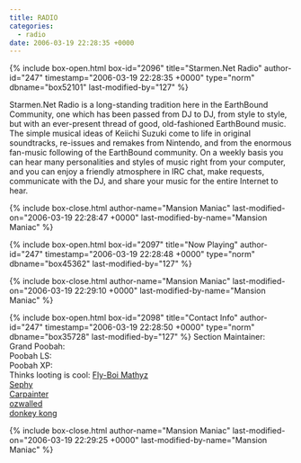 ```yaml
---
title: RADIO
categories:
  - radio
date: 2006-03-19 22:28:35 +0000
---
```

{% include box-open.html box-id="2096" title="Starmen.Net Radio" author-id="247" timestamp="2006-03-19 22:28:35 +0000" type="norm" dbname="box52101" last-modified-by="127" %}
<p>
Starmen.Net Radio is a long-standing tradition here in the EarthBound Community, one which has been passed from DJ to DJ, from style to style, but with an ever-present thread of good, old-fashioned EarthBound music.  The simple musical ideas of Keiichi Suzuki come to life in original soundtracks, re-issues and remakes from Nintendo, and from the enormous fan-music following of the EarthBound community.  On a weekly basis you can hear many personalities and styles of music right from your computer, and you can enjoy a friendly atmosphere in IRC chat, make requests, communicate with the DJ, and share your music for the entire Internet to hear.
</p>
{% include box-close.html author-name="Mansion Maniac" last-modified-on="2006-03-19 22:28:47 +0000" last-modified-by-name="Mansion Maniac" %}

{% include box-open.html box-id="2097" title="Now Playing" author-id="247" timestamp="2006-03-19 22:28:48 +0000" type="norm" dbname="box45362" last-modified-by="127" %}
<?php include("./nowplaying.php"); ?>
{% include box-close.html author-name="Mansion Maniac" last-modified-on="2006-03-19 22:29:10 +0000" last-modified-by-name="Mansion Maniac" %}

{% include box-open.html box-id="2098" title="Contact Info" author-id="247" timestamp="2006-03-19 22:28:50 +0000" type="norm" dbname="box35728" last-modified-by="127" %}
<table1 />
 Section Maintainer:<br />
 Grand Poobah:<br />
 Poobah LS:<br />
 Poobah XP:<br />
 Thinks looting is cool:
<table2 />
 <a href="mailto:DJMathyz[at]gmail[dot]com">Fly-Boi Mathyz</a><br />
 <a href="mailto:bill[at]billeager[dot]com">Sephy</a><br />
 <a href="mailto:carpainter[at]gmail[dot]com">Carpainter</a><br />
 <a href="mailto:ozwalled[at]gmail[dot]com">ozwalled</a><br />
 <a href="bill.gates@microsoft.com">donkey kong</a>
<table3 />

{% include box-close.html author-name="Mansion Maniac" last-modified-on="2006-03-19 22:29:25 +0000" last-modified-by-name="Mansion Maniac" %}
